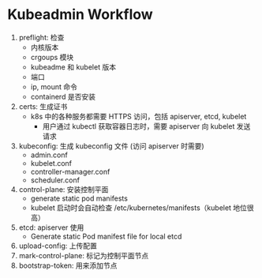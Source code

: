 # Kubeadmin Workflow

1. preflight: 检查
   - 内核版本
   - crgoups 模块
   - kubeadme 和 kubelet 版本
   - 端口
   - ip, mount 命令
   - containerd 是否安装
2. certs: 生成证书
   - k8s 中的各种服务都需要 HTTPS 访问，包括 apiserver, etcd, kubelet
     - 用户通过 kubectl 获取容器日志时，需要 apiserver 向 kubelet 发送请求
3. kubeconfig: 生成 kubeconfig 文件 (访问 apiserver 时需要)
   - admin.conf
   - kubelet.conf
   - controller-manager.conf
   - scheduler.conf
4. control-plane: 安装控制平面
   - generate static pod manifests
   - kubelet 启动时会自动检查 /etc/kubernetes/manifests（kubelet 地位很高）
5. etcd: apiserver 使用
   - Generate static Pod manifest file for local etcd
6. upload-config: 上传配置
7. mark-control-plane: 标记为控制平面节点
8. bootstrap-token: 用来添加节点

